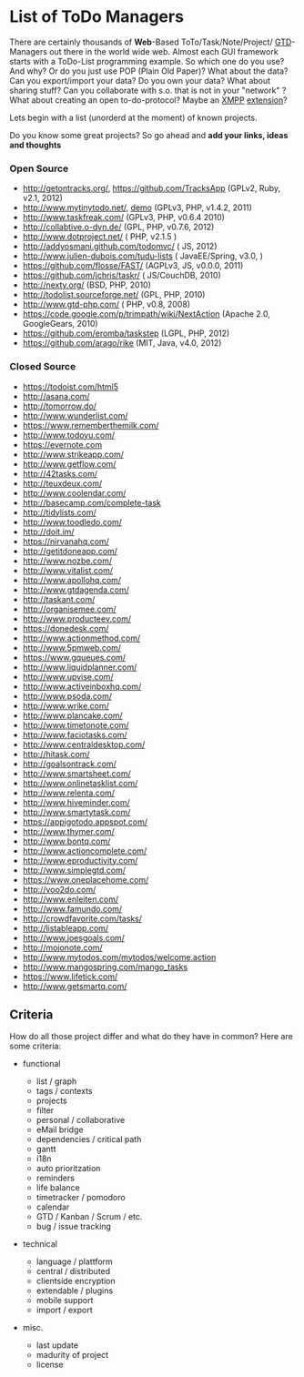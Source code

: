 # List of ToDo Managers

There are certainly thousands of **Web**-Based ToTo/Task/Note/Project/
[GTD](https://en.wikipedia.org/wiki/Getting_Things_Done)-Managers
out there in the world wide web.
Almost each GUI framework starts with a ToDo-List programming example.
So which one do you use? And why? Or do you just use POP (Plain Old Paper)?
What about the data? Can you export/import your data? Do you own your data?
What about sharing stuff? Can you collaborate with s.o. that is not in your
"network" ?
What about creating an open to-do-protocol? Maybe an [XMPP](http://xmpp.org)
[extension](http://xmpp.org/xmpp-protocols/xmpp-extensions/)?

Lets begin with a list (unorderd at the moment) of known projects.

Do you know some great projects?
So go ahead and **add your links, ideas and thoughts**

### Open Source

- http://getontracks.org/,
  https://github.com/TracksApp                        (GPLv2,      Ruby, v2.1,             2012)
- http://www.mytinytodo.net/,
  [demo](http://www.mytinytodo.net/demo/)             (GPLv3,      PHP,           v1.4.2,  2011)
- http://www.taskfreak.com/                           (GPLv3,      PHP,           v0.6.4   2010)
- http://collabtive.o-dyn.de/                         (GPL,        PHP,           v0.7.6,  2012)
- http://www.dotproject.net/                          (            PHP,           v2.1.5       )
- http://addyosmani.github.com/todomvc/               (            JS,                     2012)
- http://www.julien-dubois.com/tudu-lists             (            JavaEE/Spring, v3.0,        )
- https://github.com/flosse/FAST/                     (AGPLv3,     JS,            v0.0.0,  2011)
- https://github.com/jchris/taskr/                    (            JS/CouchDB,             2010)
- http://nexty.org/                                   (BSD,        PHP,                    2010)
- http://todolist.sourceforge.net/                    (GPL,        PHP,                    2010)
- http://www.gtd-php.com/                             (            PHP,           v0.8,    2008)
- https://code.google.com/p/trimpath/wiki/NextAction  (Apache 2.0, GoogleGears,            2010)
- https://github.com/eromba/taskstep                  (LGPL,       PHP,                    2012)
- https://github.com/arago/rike                       (MIT,        Java,          v4.0,    2012)

### Closed Source

- https://todoist.com/html5
- http://asana.com/
- http://tomorrow.do/
- http://www.wunderlist.com/
- https://www.rememberthemilk.com/
- http://www.todoyu.com/
- https://evernote.com
- http://www.strikeapp.com/
- http://www.getflow.com/
- http://42tasks.com/
- http://teuxdeux.com/
- http://www.coolendar.com/
- http://basecamp.com/complete-task
- http://tidylists.com/
- http://www.toodledo.com/
- http://doit.im/
- https://nirvanahq.com/
- http://getitdoneapp.com/
- http://www.nozbe.com/
- http://www.vitalist.com/
- http://www.apollohq.com/
- http://www.gtdagenda.com/
- http://taskant.com/
- http://organisemee.com/
- http://www.producteev.com/
- https://donedesk.com/
- http://www.actionmethod.com/
- http://www.5pmweb.com/
- https://www.gqueues.com/
- http://www.liquidplanner.com/
- http://www.upvise.com/
- http://www.activeinboxhq.com/
- http://www.psoda.com/
- http://www.wrike.com/
- http://www.plancake.com/
- http://www.timetonote.com/
- http://www.faciotasks.com/
- http://www.centraldesktop.com/
- http://hitask.com/
- http://goalsontrack.com/
- http://www.smartsheet.com/
- http://www.onlinetasklist.com/
- http://www.relenta.com/
- http://www.hiveminder.com/
- http://www.smartytask.com/
- https://appigotodo.appspot.com/
- http://www.thymer.com/
- http://www.bontq.com/
- http://www.actioncomplete.com/
- http://www.eproductivity.com/
- http://www.simplegtd.com/
- https://www.oneplacehome.com/
- http://voo2do.com/
- http://www.enleiten.com/
- http://www.famundo.com/
- http://crowdfavorite.com/tasks/
- http://listableapp.com/
- http://www.joesgoals.com/
- http://mojonote.com/
- http://www.mytodos.com/mytodos/welcome.action
- http://www.mangospring.com/mango_tasks
- https://www.lifetick.com/
- http://www.getsmartq.com/


## Criteria

How do all those project differ and what do they have in common?
Here are some criteria:

- functional
    - list / graph
    - tags / contexts
    - projects
    - filter
    - personal / collaborative
    - eMail bridge
    - dependencies / critical path
    - gantt
    - i18n
    - auto prioritzation
    - reminders
    - life balance
    - timetracker / pomodoro
    - calendar
    - GTD / Kanban / Scrum / etc.
    - bug / issue tracking

- technical
    - language / plattform
    - central / distributed
    - clientside encryption
    - extendable / plugins
    - mobile support
    - import / export

- misc.
    - last update
    - madurity of project
    - license
